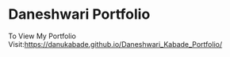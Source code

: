 # Daneshwari Portfolio
To View My Portfolio Visit:https://danukabade.github.io/Daneshwari_Kabade_Portfolio/

